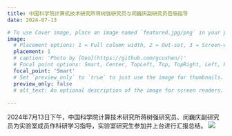 ```yaml
---
title: 中国科学院计算机技术研究所蒋树强研究员与闵巍庆副研究员莅临指导
date: 2024-07-13

# To use Cover image, place an image named `featured.jpg/png` in your page's folder.
image:
  # Placement options: 1 = Full column width, 2 = Out-set, 3 = Screen-width
  placement: 1
  # caption: 'Photo by [Geo](https://github.com/gcushen/)'
  # Focal point options: Smart, Center, TopLeft, Top, TopRight, Left, Right, BottomLeft, Bottom, BottomRight
  focal_point: 'Smart'
  # Set `preview_only` to `true` to just use the image for thumbnails.
  preview_only: false
  # alt_text: An optional description of the image for screen readers.
  
---
```

2024年7月13日下午，中国科学院计算技术研究所蒋树强研究员、闵巍庆副研究员为实验室成员作科研学习指导，实验室研究生参加并上台进行汇报总结。
![](images\e1206554f4905cf806623e82d7ab6641.jpg)

